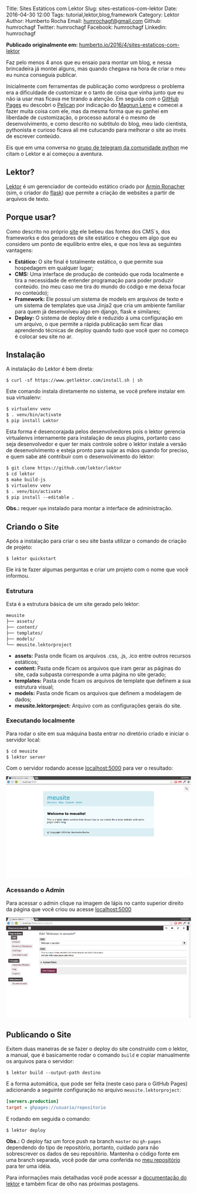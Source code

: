 Title: Sites Estáticos com Lektor
Slug: sites-estaticos-com-lektor
Date: 2016-04-30 12:00
Tags: tutorial,lektor,blog,framework
Category: Lektor
Author: Humberto Rocha
Email:  humrochagf@gmail.com
Github: humrochagf
Twitter: humrochagf
Facebook: humrochagf
Linkedin: humrochagf

**Publicado originalmente em:** [humberto.io/2016/4/sites-estaticos-com-lektor](http://humberto.io/2016/4/sites-estaticos-com-lektor/)

Faz pelo menos 4 anos que eu ensaio para montar um blog, e nessa brincadeira já montei alguns,  mas quando chegava na hora de criar o meu eu nunca conseguia publicar.

Inicialmente com ferramentas de publicação como wordpress o problema era a dificuldade de customizar e o tanto de coisa que vinha junto que eu não ia usar mas ficava me tirando a atenção. Em seguida com o [GitHub Pages](https://pages.github.com) eu descobri o [Pelican](http://blog.getpelican.com) por indicação do [Magnun Leno](http://mindbending.org/pt) e comecei a fazer muita coisa com ele, mas da mesma forma que eu ganhei em liberdade de customização, o processo autoral é o mesmo de desenvolvimento, e como descrito no subtitulo do blog, meu lado cientista, pythonista e curioso ficava ali me cutucando para melhorar o site ao invés de escrever conteúdo.

Eis que em uma conversa no [grupo de telegram da comunidade python](https://telegram.me/pythonbr) me citam o Lektor e aí começou a aventura.

## Lektor?

[Lektor](https://www.getlektor.com) é um gerenciador de conteúdo estático criado por [Armin Ronacher](http://lucumr.pocoo.org) (sim, o criador do [flask](http://flask.pocoo.org)) que permite a criação de websites a partir de arquivos de texto.

## Porque usar?

Como descrito no próprio [site](https://www.getlektor.com/docs/what) ele bebeu das fontes dos CMS`s, dos frameworks e dos geradores de site estático e chegou em algo que eu considero um ponto de equilíbrio entre eles, e que nos leva as seguintes vantagens:

- **Estático:** O site final é totalmente estático, o que permite sua hospedagem em qualquer lugar;
- **CMS:** Uma interface de produção de conteúdo que roda localmente e tira a necessidade de entender programação para poder produzir conteúdo. (no meu caso me tira do mundo do código e me deixa focar no conteúdo);
- **Framework:** Ele possuí um sistema de models em arquivos de texto e um sistema de templates que usa Jinja2 que cria um ambiente familiar para quem já desenvolveu algo em django, flask e similares;
- **Deploy:** O sistema de deploy dele é reduzido á uma configuração em um arquivo, o que permite a rápida publicação sem ficar dias aprendendo técnicas de deploy quando tudo que você quer no começo é colocar seu site no ar.

## Instalação

A instalação do Lektor é bem direta:

```
$ curl -sf https://www.getlektor.com/install.sh | sh
```

Este comando instala diretamente no sistema, se você prefere instalar em sua virtualenv:

```
$ virtualenv venv
$ . venv/bin/activate
$ pip install Lektor
```

Esta forma é desencorajada pelos desenvolvedores pois o lektor gerencia virtualenvs internamente para instalação de seus plugins, portanto caso seja desenvolvedor e quer ter mais controle sobre o lektor instale a versão de desenvolvimento e esteja pronto para sujar as mãos quando for preciso, e quem sabe até contribuir com o desenvolvimento do lektor:

```
$ git clone https://github.com/lektor/lektor
$ cd lektor
$ make build-js
$ virtualenv venv
$ . venv/bin/activate
$ pip install --editable .
```

**Obs.:** requer `npm` instalado para montar a interface de administração.

## Criando o Site

Após a instalação para criar o seu site basta utilizar o comando de criação de projeto:

```
$ lektor quickstart
```

Ele irá te fazer algumas perguntas e criar um projeto com o nome que você informou.

### Estrutura

Esta é a estrutura básica de um site gerado pelo lektor:

```
meusite
├── assets/
├── content/
├── templates/
├── models/
└── meusite.lektorproject
```

- **assets:** Pasta onde ficam os arquivos  .css, .js, .ico entre outros recursos estáticos;
- **content:** Pasta onde ficam os arquivos que iram gerar as páginas do site, cada subpasta corresponde a uma página no site gerado;
- **templates:** Pasta onde ficam os arquivos de template que definem a sua estrutura visual;
- **models:** Pasta onde ficam os arquivos que definem a modelagem de dados;
- **meusite.lektorproject:** Arquivo com as configurações gerais do site.

### Executando localmente

Para rodar o site em sua máquina basta entrar no diretório criado e iniciar o servidor local:

```
$ cd meusite
$ lektor server
```

Com o servidor rodando acesse [localhost:5000](http://localhost:5000) para ver o resultado:

![meusite](images/humrochagf/meusite.png)

### Acessando o Admin

Para acessar o admin clique na imagem de lápis no canto superior direito da página que você criou ou acesse [localhost:5000](http://localhost:5000/admin)

![meusite-admin](images/humrochagf/meusite-admin.png)

## Publicando o Site

Exitem duas maneiras de se fazer o deploy do site construído com o lektor, a manual, que é basicamente rodar o comando `build` e copiar manualmente os arquivos para o servidor:

```
$ lektor build --output-path destino
```

E a forma automática, que pode ser feita (neste caso para o GitHub Pages) adicionando a seguinte configuração no arquivo `meusite.lektorproject`:

```ini
[servers.production]
target = ghpages://usuario/repositorio
```

E rodando em seguida o comando:

```
$ lektor deploy
```

**Obs.:**  O deploy faz um force push na branch `master` ou `gh-pages` dependendo do tipo de repositório, portanto, cuidado para não sobrescrever os dados de seu repositório. Mantenha o código fonte em uma branch separada, você pode dar uma conferida no [meu repositório](https://github.com/humrochagf/humrochagf.github.io) para ter uma idéia.

Para informações mais detalhadas você pode acessar a [documentação do lektor](https://www.getlektor.com/docs) e também ficar de olho nas próximas postagens.
